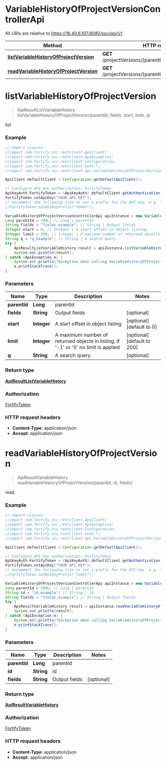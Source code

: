 # VariableHistoryOfProjectVersionControllerApi

All URIs are relative to *https://16.40.6.107:8080/ssc/api/v1*

Method | HTTP request | Description
------------- | ------------- | -------------
[**listVariableHistoryOfProjectVersion**](VariableHistoryOfProjectVersionControllerApi.md#listVariableHistoryOfProjectVersion) | **GET** /projectVersions/{parentId}/variableHistories | list
[**readVariableHistoryOfProjectVersion**](VariableHistoryOfProjectVersionControllerApi.md#readVariableHistoryOfProjectVersion) | **GET** /projectVersions/{parentId}/variableHistories/{id} | read


<a name="listVariableHistoryOfProjectVersion"></a>
# **listVariableHistoryOfProjectVersion**
> ApiResultListVariableHistory listVariableHistoryOfProjectVersion(parentId, fields, start, limit, q)

list

### Example
```java
// Import classes:
//import com.fortify.ssc.restclient.ApiClient;
//import com.fortify.ssc.restclient.ApiException;
//import com.fortify.ssc.restclient.Configuration;
//import com.fortify.ssc.restclient.auth.*;
//import com.fortify.ssc.restclient.api.VariableHistoryOfProjectVersionControllerApi;

ApiClient defaultClient = Configuration.getDefaultApiClient();

// Configure API key authorization: FortifyToken
ApiKeyAuth FortifyToken = (ApiKeyAuth) defaultClient.getAuthentication("FortifyToken");
FortifyToken.setApiKey("YOUR API KEY");
// Uncomment the following line to set a prefix for the API key, e.g. "Token" (defaults to null)
//FortifyToken.setApiKeyPrefix("Token");

VariableHistoryOfProjectVersionControllerApi apiInstance = new VariableHistoryOfProjectVersionControllerApi();
Long parentId = 789L; // Long | parentId
String fields = "fields_example"; // String | Output fields
Integer start = 0; // Integer | A start offset in object listing
Integer limit = 200; // Integer | A maximum number of returned objects in listing, if '-1' or '0' no limit is applied
String q = "q_example"; // String | A search query
try {
    ApiResultListVariableHistory result = apiInstance.listVariableHistoryOfProjectVersion(parentId, fields, start, limit, q);
    System.out.println(result);
} catch (ApiException e) {
    System.err.println("Exception when calling VariableHistoryOfProjectVersionControllerApi#listVariableHistoryOfProjectVersion");
    e.printStackTrace();
}
```

### Parameters

Name | Type | Description  | Notes
------------- | ------------- | ------------- | -------------
 **parentId** | **Long**| parentId |
 **fields** | **String**| Output fields | [optional]
 **start** | **Integer**| A start offset in object listing | [optional] [default to 0]
 **limit** | **Integer**| A maximum number of returned objects in listing, if &#39;-1&#39; or &#39;0&#39; no limit is applied | [optional] [default to 200]
 **q** | **String**| A search query | [optional]

### Return type

[**ApiResultListVariableHistory**](ApiResultListVariableHistory.md)

### Authorization

[FortifyToken](../README.md#FortifyToken)

### HTTP request headers

 - **Content-Type**: application/json
 - **Accept**: application/json

<a name="readVariableHistoryOfProjectVersion"></a>
# **readVariableHistoryOfProjectVersion**
> ApiResultVariableHistory readVariableHistoryOfProjectVersion(parentId, id, fields)

read

### Example
```java
// Import classes:
//import com.fortify.ssc.restclient.ApiClient;
//import com.fortify.ssc.restclient.ApiException;
//import com.fortify.ssc.restclient.Configuration;
//import com.fortify.ssc.restclient.auth.*;
//import com.fortify.ssc.restclient.api.VariableHistoryOfProjectVersionControllerApi;

ApiClient defaultClient = Configuration.getDefaultApiClient();

// Configure API key authorization: FortifyToken
ApiKeyAuth FortifyToken = (ApiKeyAuth) defaultClient.getAuthentication("FortifyToken");
FortifyToken.setApiKey("YOUR API KEY");
// Uncomment the following line to set a prefix for the API key, e.g. "Token" (defaults to null)
//FortifyToken.setApiKeyPrefix("Token");

VariableHistoryOfProjectVersionControllerApi apiInstance = new VariableHistoryOfProjectVersionControllerApi();
Long parentId = 789L; // Long | parentId
String id = "id_example"; // String | id
String fields = "fields_example"; // String | Output fields
try {
    ApiResultVariableHistory result = apiInstance.readVariableHistoryOfProjectVersion(parentId, id, fields);
    System.out.println(result);
} catch (ApiException e) {
    System.err.println("Exception when calling VariableHistoryOfProjectVersionControllerApi#readVariableHistoryOfProjectVersion");
    e.printStackTrace();
}
```

### Parameters

Name | Type | Description  | Notes
------------- | ------------- | ------------- | -------------
 **parentId** | **Long**| parentId |
 **id** | **String**| id |
 **fields** | **String**| Output fields | [optional]

### Return type

[**ApiResultVariableHistory**](ApiResultVariableHistory.md)

### Authorization

[FortifyToken](../README.md#FortifyToken)

### HTTP request headers

 - **Content-Type**: application/json
 - **Accept**: application/json

